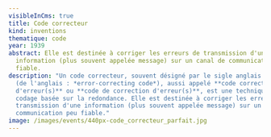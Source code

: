 ```yaml
---
visibleInCms: true
title: Code correcteur
kind: inventions
thematique: code
year: 1939
abstract: Elle est destinée à corriger les erreurs de transmission d'une
  information (plus souvent appelée message) sur un canal de communication peu
  fiable.
description: "Un code correcteur, souvent désigné par le sigle anglais **ECC**
  (de l'anglais : *error-correcting code*), aussi appelé **code correcteur
  d'erreur(s)** ou **code de correction d'erreur(s)**, est une technique de
  codage basée sur la redondance. Elle est destinée à corriger les erreurs de
  transmission d'une information (plus souvent appelée message) sur un canal de
  communication peu fiable."
image: /images/events/440px-code_correcteur_parfait.jpg
---
```

